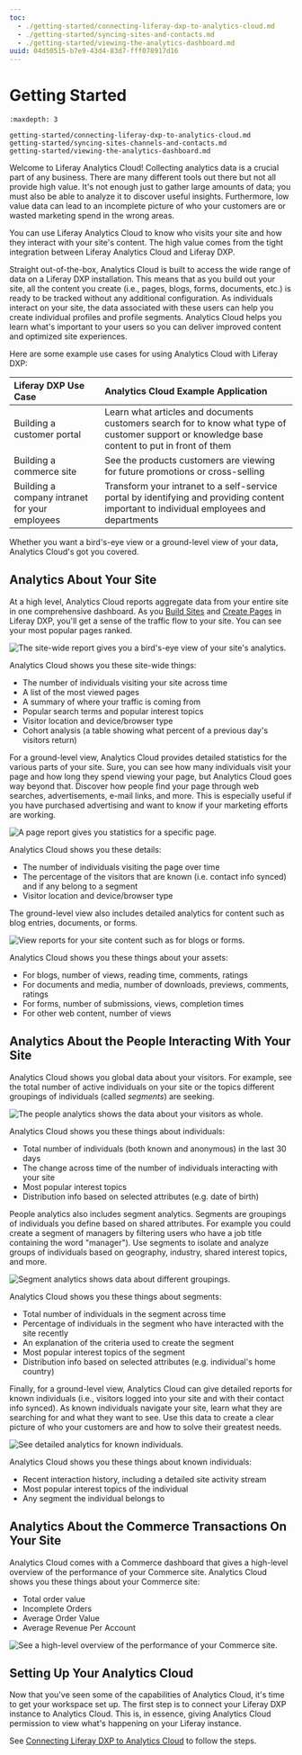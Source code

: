 ```yaml
---
toc:
  - ./getting-started/connecting-liferay-dxp-to-analytics-cloud.md
  - ./getting-started/syncing-sites-and-contacts.md
  - ./getting-started/viewing-the-analytics-dashboard.md
uuid: 04d50515-b7e9-43d4-83d7-fff078917d16
---
```

# Getting Started

```{toctree}
:maxdepth: 3

getting-started/connecting-liferay-dxp-to-analytics-cloud.md
getting-started/syncing-sites-channels-and-contacts.md
getting-started/viewing-the-analytics-dashboard.md
```

Welcome to Liferay Analytics Cloud! Collecting analytics data is a crucial part of any business. There are many different tools out there but not all provide high value. It's not enough just to gather large amounts of data; you must also be able to analyze it to discover useful insights. Furthermore, low value data can lead to an incomplete picture of who your customers are or wasted marketing spend in the wrong areas.

You can use Liferay Analytics Cloud to know who visits your site and how they interact with your site's content. The high value comes from the tight integration between Liferay Analytics Cloud and Liferay DXP.

Straight out-of-the-box, Analytics Cloud is built to access the wide range of data on a Liferay DXP installation. This means that as you build out your site, all the content you create (i.e., pages, blogs, forms, documents, etc.) is ready to be tracked without any additional configuration. As individuals interact on your site, the data associated with these users can help you create individual profiles and profile segments. Analytics Cloud helps you learn what's important to your users so you can deliver improved content and optimized site experiences.

Here are some example use cases for using Analytics Cloud with Liferay DXP:

| Liferay DXP Use Case                           | Analytics Cloud Example Application                                                                                                            |
| :--------------------------------------------- | :--------------------------------------------------------------------------------------------------------------------------------------------- |
| Building a customer portal                     | Learn what articles and documents customers search for to know what type of customer support or knowledge base content to put in front of them |
| Building a commerce site                       | See the products customers are viewing for future promotions or cross-selling                                                                  |
| Building a company intranet for your employees | Transform your intranet to a self-service portal by identifying and providing content important to individual employees and departments        |

Whether you want a bird's-eye view or a ground-level view of your data, Analytics Cloud's got you covered.

## Analytics About Your Site

At a high level, Analytics Cloud reports aggregate data from your entire site in one comprehensive dashboard. As you [Build Sites](https://learn.liferay.com/dxp/latest/en/site-building/introduction-to-site-building.html) and [Create Pages](https://learn.liferay.com/dxp/latest/en/site-building/creating-pages.html) in Liferay DXP, you'll get a sense of the traffic flow to your site. You can see your most popular pages ranked.

![The site-wide report gives you a bird's-eye view of your site's analytics.](./getting-started/images/01.png)

Analytics Cloud shows you these site-wide things:

* The number of individuals visiting your site across time
* A list of the most viewed pages
* A summary of where your traffic is coming from
* Popular search terms and popular interest topics
* Visitor location and device/browser type
* Cohort analysis (a table showing what percent of a previous day's visitors return)

For a ground-level view, Analytics Cloud provides detailed statistics for the various parts of your site. Sure, you can see how many individuals visit your page and how long they spend viewing your page, but Analytics Cloud goes way beyond that. Discover how people find your page through web searches, advertisements, e-mail links, and more. This is especially useful if you have purchased advertising and want to know if your marketing efforts are working.

![A page report gives you statistics for a specific page.](./getting-started/images/02.png)

Analytics Cloud shows you these details:

* The number of individuals visiting the page over time
* The percentage of the visitors that are known (i.e. contact info synced) and if any belong to a segment
* Visitor location and device/browser type

The ground-level view also includes detailed analytics for content such as blog entries, documents, or forms.

![View reports for your site content such as for blogs or forms.](./getting-started/images/03.png)

Analytics Cloud shows you these things about your assets:

* For blogs, number of views, reading time, comments, ratings
* For documents and media, number of downloads, previews, comments, ratings
* For forms, number of submissions, views, completion times
* For other web content, number of views

## Analytics About the People Interacting With Your Site

Analytics Cloud shows you global data about your visitors. For example, see the total number of active individuals on your site or the topics different groupings of individuals (called _segments_) are seeking.

![The people analytics shows the data about your visitors as whole.](./getting-started/images/04.png)

Analytics Cloud shows you these things about individuals:

* Total number of individuals (both known and anonymous) in the last 30 days
* The change across time of the number of individuals interacting with your site
* Most popular interest topics
* Distribution info based on selected attributes (e.g. date of birth)

People analytics also includes segment analytics. Segments are groupings of individuals you define based on shared attributes. For example you could create a segment of managers by filtering users who have a job title containing the word "manager"). Use segments to isolate and analyze groups of individuals based on geography, industry, shared interest topics, and more.

![Segment analytics shows data about different groupings.](./getting-started/images/05.png)

Analytics Cloud shows you these things about segments:

* Total number of individuals in the segment across time
* Percentage of individuals in the segment who have interacted with the site recently
* An explanation of the criteria used to create the segment
* Most popular interest topics of the segment
* Distribution info based on selected attributes (e.g. individual's home country)

Finally, for a ground-level view, Analytics Cloud can give detailed reports for known individuals (i.e., visitors logged into your site and with their contact info synced). As known individuals navigate your site, learn what they are searching for and what they want to see. Use this data to create a clear picture of who your customers are and how to solve their greatest needs.

![See detailed analytics for known individuals.](./getting-started/images/06.png)

Analytics Cloud shows you these things about known individuals:

* Recent interaction history, including a detailed site activity stream
* Most popular interest topics of the individual
* Any segment the individual belongs to

## Analytics About the Commerce Transactions On Your Site

Analytics Cloud comes with a Commerce dashboard that gives a high-level overview of the performance of your Commerce site. Analytics Cloud shows you these things about your Commerce site:

* Total order value
* Incomplete Orders
* Average Order Value
* Average Revenue Per Account

![See a high-level overview of the performance of your Commerce site.](./getting-started/images/07.png)

## Setting Up Your Analytics Cloud

Now that you've seen some of the capabilities of Analytics Cloud, it's time to get your workspace set up. The first step is to connect your Liferay DXP instance to Analytics Cloud. This is, in essence, giving Analytics Cloud permission to view what's happening on your Liferay instance.

See [Connecting Liferay DXP to Analytics Cloud](./getting-started/connecting-liferay-dxp-to-analytics-cloud.md) to follow the steps.
